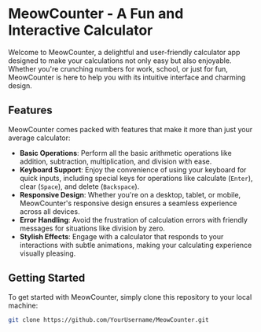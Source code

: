 # MeowCounter - A Fun and Interactive Calculator

Welcome to MeowCounter, a delightful and user-friendly calculator app designed to make your calculations not only easy but also enjoyable. Whether you're crunching numbers for work, school, or just for fun, MeowCounter is here to help you with its intuitive interface and charming design.

## Features

MeowCounter comes packed with features that make it more than just your average calculator:

- **Basic Operations**: Perform all the basic arithmetic operations like addition, subtraction, multiplication, and division with ease.
- **Keyboard Support**: Enjoy the convenience of using your keyboard for quick inputs, including special keys for operations like calculate (`Enter`), clear (`Space`), and delete (`Backspace`).
- **Responsive Design**: Whether you're on a desktop, tablet, or mobile, MeowCounter's responsive design ensures a seamless experience across all devices.
- **Error Handling**: Avoid the frustration of calculation errors with friendly messages for situations like division by zero.
- **Stylish Effects**: Engage with a calculator that responds to your interactions with subtle animations, making your calculating experience visually pleasing.

## Getting Started

To get started with MeowCounter, simply clone this repository to your local machine:

```bash
git clone https://github.com/YourUsername/MeowCounter.git

